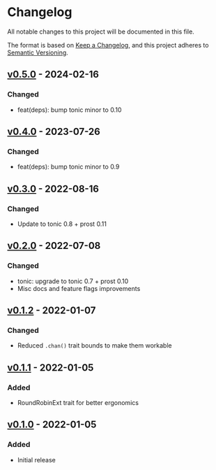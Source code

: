 # Changelog

All notable changes to this project will be documented in this file.

The format is based on [Keep a Changelog](https://keepachangelog.com/en/1.0.0/),
and this project adheres to [Semantic Versioning](https://semver.org/spec/v2.0.0.html).

## [v0.5.0] - 2024-02-16

### Changed

- feat(deps): bump tonic minor to 0.10

## [v0.4.0] - 2023-07-26

### Changed

- feat(deps): bump tonic minor to 0.9

## [v0.3.0] - 2022-08-16

### Changed

- Update to tonic 0.8 + prost 0.11

## [v0.2.0] - 2022-07-08

### Changed

- tonic: upgrade to tonic 0.7 + prost 0.10
- Misc docs and feature flags improvements

## [v0.1.2] - 2022-01-07

### Changed

- Reduced `.chan()` trait bounds to make them workable

## [v0.1.1] - 2022-01-05

### Added

- RoundRobinExt trait for better ergonomics

## [v0.1.0] - 2022-01-05

### Added

- Initial release

[v0.5.0]: https://github.com/Tuetuopay/tourniquet/releases/tag/tonic-v0.5.0
[v0.4.0]: https://github.com/Tuetuopay/tourniquet/releases/tag/tonic-v0.4.0
[v0.3.0]: https://github.com/Tuetuopay/tourniquet/releases/tag/tonic-v0.3.0
[v0.2.0]: https://github.com/Tuetuopay/tourniquet/releases/tag/tonic-v0.2.0
[v0.1.2]: https://github.com/Tuetuopay/tourniquet/releases/tag/tonic-v0.1.2
[v0.1.0]: https://github.com/Tuetuopay/tourniquet/releases/tag/tonic-v0.1.0
[v0.1.1]: https://github.com/Tuetuopay/tourniquet/releases/tag/tonic-v0.1.1
